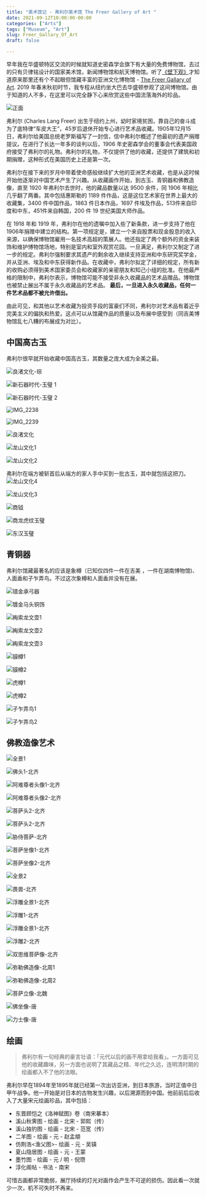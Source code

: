 ```yaml
---
title: "美术馆记 - 弗利尔美术馆 The Freer Gallery of Art "
date: 2021-09-12T10:00:00-00:00
categories: ["Arts"]
tags: ["Museum", "Art"]
slug: Freer_Gallary_Of_Art
draft: false

---
```

早年我在华盛顿特区交流的时候就知道史密森学会旗下有大量的免费博物馆，去过的只有贝律铭设计的国家美术馆，新闻博物馆和航天博物馆。听了[《壁下观》](https://www.youtube.com/watch?v=EL5MplyleV8&t=207s)才知道原来那里还有个不起眼但馆藏丰富的亚洲文化博物馆 - [The Freer Gallary of Art](https://www.si.edu/museums/freer-gallery). 2019 年春末秋初时节，我专程从纽约坐大巴去华盛顿参观了这间博物馆。由于知道的人不多，在这里可以完全静下心来欣赏这些中国流落海外的珍品。

![正面](https://ids.si.edu/ids/deliveryService?id=https://www.si.edu/content/img/museums/banner/fga.jpg&max_w=600)

>
弗利尔 (Charles Lang Freer) 出生于纽约上州，幼时家境贫困，靠自己的奋斗成为了底特律“车皮大王”，45岁后退休开始专心进行艺术品收藏。1905年12月15日，弗利尔给美国总统老罗斯福写了一封信，信中弗利尔概述了他最初的遗产捐赠提议。在进行了长达一年多的谈判以后，1906 年史密森学会的董事会代表美国政府接受了弗利尔的礼物。弗利尔的礼物，不仅提供了他的收藏，还提供了建筑和初期捐赠，这种形式在美国历史上还是第一次。
>
弗利尔在接下来的岁月中带着使命感般继续扩大他的亚洲艺术收藏，也是从这时候开始他逐渐对中国艺术产生了兴趣。从收藏画作开始，到古玉、青铜器和佛教造像，直至 1920 年弗利尔去世时，他的藏品数量以达 9500 余件，同 1906 年相比几乎翻了两番。其中包括惠斯勒的 1189 件作品，这是这位艺术家在世界上最大的收藏集，3400 件中国作品，1863 件日本作品，1697 件埃及作品，513件来自印度和中东，451件来自韩国，200 件 19 世纪美国大师作品。
>
在 1918 年和 1919 年，弗利尔在他的遗嘱中加入些了新条款，进一步支持了他在1906年捐赠中建立的结构。第一项规定是，建立一个来自股票和现金股息的收入来源，以确保博物馆雇用一名技术高超的策展人。他还指定了两个额外的资金来装饰和维护博物馆场地，特别是室内和室外观赏花园。一旦满足，弗利尔又制定了进一步的规定。弗利尔强制要求其遗产的剩余收入继续支持亚洲和中东研究奖学金，并从亚洲、埃及和中东获得新作品。在收藏中，弗利尔拟定了详细的规定，所有新的收购必须得到美术国家委员会和收藏家的亲密朋友和知己小组的批准。在他最严格的限制中，弗利尔表示，博物馆可能不接受非永久收藏品的艺术品赠品。博物馆也被禁止展出不属于永久收藏品的艺术品。
**最后，一旦进入永久收藏品，任何一件艺术品都不被允许借出。**

由此可见，和其他以艺术收藏为投资手段的富豪们不同，弗利尔对艺术品有着近乎完美主义的偏执和热爱。这点可以从馆藏作品的质量以及布展中感受到（同吉美博物馆乱七八糟的布展成为对比）。

## 中国高古玉
弗利尔很早就开始收藏中国高古玉，其数量之庞大成为全美之最。

![良渚文化-琮](https://tva3.sinaimg.cn/large/0025BDSjgy1gug2vl003vj628g1oc7wh02.jpg)

![新石器时代-玉璧 1](https://tva3.sinaimg.cn/large/0025BDSjgy1gug2vlvpvjj61js22d4qp02.jpg)

![新石器时代-玉璧 2](https://tva2.sinaimg.cn/large/0025BDSjgy1gug2vn34tjj627q2yfx6p02.jpg)

![IMG_2238](https://tvax3.sinaimg.cn/large/0025BDSjgy1gug2vo1sy2j61yz2mqkjl02.jpg)

![IMG_2239](https://tvax3.sinaimg.cn/large/0025BDSjgy1gug2vpb9maj629m30ux6p02.jpg)

![良渚文化](https://tva3.sinaimg.cn/large/0025BDSjgy1guf1u95knyj64mo3347wi02.jpg)

![龙山文化1](https://tva4.sinaimg.cn/large/0025BDSjgy1guf1uaa54fj64mo334h4n02.jpg)

![龙山文化2](https://tvax1.sinaimg.cn/large/0025BDSjgy1guf1ubjt5xj64mo334b2902.jpg)

弗利尔在端方被斩首后从端方的家人手中买到一批古玉，其中就包括这把刀。
![龙山文化4](https://tvax2.sinaimg.cn/large/0025BDSjgy1gug42ukv8aj61400u0q9e02.jpg)

![龙山文化3](https://tvax3.sinaimg.cn/large/0025BDSjgy1guf1udvqk6j64mo334qv502.jpg)

![商钺](https://tvax1.sinaimg.cn/large/0025BDSjgy1guf1uevcthj63344mob2902.jpg)

![商龙虎纹玉璧](https://tva3.sinaimg.cn/large/0025BDSjgy1guf1th7kk9j64mo334kjl02.jpg)

![东汉玉璧](https://tva4.sinaimg.cn/large/0025BDSjgy1guf1ucowtej64mo3347wh02.jpg)

## 青铜器
弗利尔馆藏最著名的应该是象樽（已知仅四件一件在吉美 ，一件在湖南博物馆)、人面盉和子乍弄鸟。不过这次象樽和人面盉并没有在展。

![错金承弓器](https://tva1.sinaimg.cn/large/0025BDSjgy1guf1txfr13j64mo334hdt02.jpg)

![镀金马头铜饰](https://tva2.sinaimg.cn/large/0025BDSjgy1guf1tvu8qpj64mo334x6p02.jpg)

![綯索龙文壶1](https://tvax3.sinaimg.cn/large/0025BDSjgy1guf1u7o8k1j63344mohdu02.jpg)

![綯索龙文壶2](https://tvax4.sinaimg.cn/large/0025BDSjgy1guf1vajoznj62ro4stkjn02.jpg)

![綯索龙文壶3](https://tva1.sinaimg.cn/large/0025BDSjgy1guf1u5xzbkj63344mo7wl02.jpg)

![貘樽1](https://tva2.sinaimg.cn/large/0025BDSjgy1guf1v73e3yj64mo3341kz02.jpg)

![貘樽2](https://tva3.sinaimg.cn/large/0025BDSjgy1guf1v940v7j64kn31r00002.jpg)

![虎樽1](https://tva3.sinaimg.cn/large/0025BDSjgy1guf1ve1tfvj64mo334hdx02.jpg)

![虎樽2](https://tva4.sinaimg.cn/large/0025BDSjgy1guf1vbtd62j64mo334u0y02.jpg)

![子乍弄鸟1](https://tva4.sinaimg.cn/large/0025BDSjgy1guf1u18b1fj63jl4kv1l202.jpg)

![子乍弄鸟2](https://tva1.sinaimg.cn/large/0025BDSjgy1guf1u3f30nj64mo334x6s02.jpg)

## 佛教造像艺术

![全景1](https://tvax2.sinaimg.cn/large/0025BDSjgy1gug2v8srzkj62x9270hdt02.jpg)

![佛头1-北齐](https://tva4.sinaimg.cn/large/0025BDSjgy1guf1tmceg1j64mo334qv502.jpg)

![阿难尊者头像1-北齐](https://tva3.sinaimg.cn/large/0025BDSjgy1guf1ux5g3nj64mo3347wi02.jpg)

![阿难尊者头像2-北齐](https://tva1.sinaimg.cn/large/0025BDSjgy1guf1uyigihj64mo334b2b02.jpg)

![菩萨头2-北齐](https://tvax1.sinaimg.cn/large/0025BDSjgy1guf1v0j2rfj64mo3341ky02.jpg)

![菩萨头2-北齐](https://tvax1.sinaimg.cn/large/0025BDSjgy1guf1v22omoj64mo3341ky02.jpg)

![胁侍菩萨-北齐](https://tvax2.sinaimg.cn/large/0025BDSjgy1guf1utklm6j63344mohdt02.jpg)

![菩萨坐像1-北齐](https://tva1.sinaimg.cn/large/0025BDSjgy1guf1tqnu72j64mo334npf02.jpg)

![菩萨坐像2-北齐](https://tvax2.sinaimg.cn/large/0025BDSjgy1guf1toblgqj62ts48o7wi02.jpg)

![全景2](https://tvax3.sinaimg.cn/large/0025BDSjgy1gug2vqibusj63402c0x6p02.jpg)

![畏兽-北齐](https://tva4.sinaimg.cn/large/0025BDSjgy1guf1uhgh0vj64482qtb2a02.jpg)

![浮雕全景1-北齐](https://tva1.sinaimg.cn/large/0025BDSjgy1gug2vdsedwj63402c07wj02.jpg)

![浮雕1-北齐](https://tva1.sinaimg.cn/large/0025BDSjgy1guf1uqakpzj64mo334e8502.jpg)

![浮雕全景1-北齐](https://tva3.sinaimg.cn/large/0025BDSjgy1gug2vgb5nxj63402c0hdu02.jpg)

![浮雕2-北齐](https://tva3.sinaimg.cn/large/0025BDSjgy1guf1us49igj64mo334hdx02.jpg)

![双思维菩萨像-北齐](https://tvax3.sinaimg.cn/large/0025BDSjgy1guf1uvts3lj63344mo7wk02.jpg)

![弥勒佛造像-北周1](https://tva1.sinaimg.cn/large/0025BDSjgy1guf1umax1tj63344moe8302.jpg)

![弥勒佛造像-北周2](https://tvax3.sinaimg.cn/large/0025BDSjgy1guf1unigsbj64mo334b2a02.jpg)

![菩萨立像-北魏](https://tvax3.sinaimg.cn/large/0025BDSjgy1guf1v5azwyj631s4kob2b02.jpg)

![佛坐像-唐](https://tvax3.sinaimg.cn/large/0025BDSjgy1guf1v3t76hj63174l51ky02.jpg)

![力士像-唐](https://tvax4.sinaimg.cn/large/0025BDSjgy1guf1tsj2lfj63344mou0x02.jpg)


## 绘画
>弗利尔有一句经典的豪言壮语：「元代以后的画不用拿给我看」。一方面可见他的收藏趣味，另一方面也说明了其藏品之精、年代之久远，连明清时期的绘画都入不了他的法眼。
>
弗利尔早在1894年至1895年就已经第一次出访亚洲，到日本旅游，当时正值中日甲午战争。他一开始是对日本的古物发生兴趣，以后溯源而到中国。他前前后后收入了大量宋元绘画珍品，其中包括：
- 东晋顾恺之《洛神赋图》卷（南宋摹本）
- 溪山秋霁图 - 绘画 - 北宋 - 郭熙（传）
- 溪山独钓图 - 绘画 - 北宋 - 范宽（传）
- 二羊图 - 绘画 - 元 - 赵孟頫
- 仿荆浩<渔父图>- 绘画 - 元 - 吴镇
- 夏山隐居图 - 绘画 - 元 - 王蒙
- 墨竹图 - 绘画 - 元 / 明 - 倪瓒
- 淳化阁帖 - 书法 - 南宋

可惜古画都非常脆弱，展厅持续的灯光对画作会产生不可逆的损伤。因此看一次就少一次，机不可失时不再来。